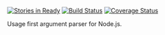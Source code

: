 [![Stories in Ready](https://badge.waffle.io/bigeasy/arguable.png?label=ready&title=Ready)](https://waffle.io/bigeasy/arguable)
[![Build Status](https://travis-ci.org/bigeasy/arguable.svg?branch=master)](https://travis-ci.org/bigeasy/arguable) [![Coverage Status](https://coveralls.io/repos/bigeasy/arguable/badge.svg?branch=master&service=github)](https://coveralls.io/github/bigeasy/arguable?branch=master)

Usage first argument parser for Node.js.
